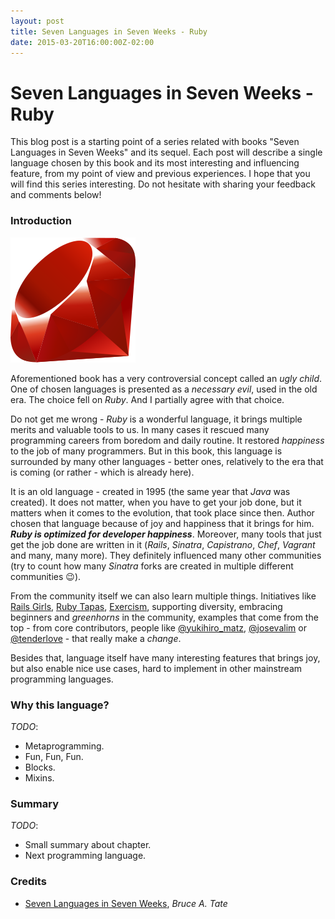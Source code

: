 ```yaml
---
layout: post
title: Seven Languages in Seven Weeks - Ruby
date: 2015-03-20T16:00:00Z-02:00
---
```


# Seven Languages in Seven Weeks - Ruby

<quote class="disclaimer">This blog post is a starting point of a series related with books "Seven Languages in Seven Weeks" and its sequel. Each post will describe a single language chosen by this book and its most interesting and influencing feature, from my point of view and previous experiences. I hope that you will find this series interesting. Do not hesitate with sharing your feedback and comments below!</quote>

### Introduction

<img class="right ruby-logo" alt="Ruby Logo" src="/assets/RubyLogo.png" />

Aforementioned book has a very controversial concept called an *ugly child*. One of chosen languages is presented as a *necessary evil*, used in the old era. The choice fell on *Ruby*. And I partially agree with that choice.

Do not get me wrong - *Ruby* is a wonderful language, it brings multiple merits and valuable tools to us. In many cases it rescued many programming careers from boredom and daily routine. It restored *happiness* to the job of many programmers. But in this book, this language is surrounded by many other languages - better ones, relatively to the era that is coming (or rather - which is already here).

It is an old language - created in 1995 (the same year that *Java* was created). It does not matter, when you have to get your job done, but it matters when it comes to the evolution, that took place since then. Author chosen that language because of joy and happiness that it brings for him. **<em>Ruby is optimized for developer happiness</em>**. Moreover, many tools that just get the job done are written in it (*Rails*, *Sinatra*, *Capistrano*, *Chef*, *Vagrant* and many, many more). They definitely influenced many other communities (try to count how many *Sinatra* forks are created in multiple different communities :wink:).

From the community itself we can also learn multiple things. Initiatives like [Rails Girls](http://railsgirls.com/), [Ruby Tapas](http://www.rubytapas.com/), [Exercism](http://exercism.io/), supporting diversity, embracing beginners and *greenhorns* in the community, examples that come from the top - from core contributors, people like [@yukihiro_matz](https://twitter.com/yukihiro_matz), [@josevalim](https://twitter.com/josevalim) or [@tenderlove](https://twitter.com/tenderlove) - that really make a *change*.

Besides that, language itself have many interesting features that brings joy, but also enable nice use cases, hard to implement in other mainstream programming languages.

### Why this language?

*TODO*:

- Metaprogramming.
- Fun, Fun, Fun.
- Blocks.
- Mixins.

### Summary

*TODO*:

- Small summary about chapter.
- Next programming language.

### Credits

- [Seven Languages in Seven Weeks](https://pragprog.com/book/btlang/seven-languages-in-seven-weeks), *Bruce A. Tate*
